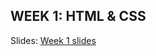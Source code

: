 ## WEEK 1: HTML & CSS

Slides: [Week 1 slides](https://docs.google.com/presentation/d/1MkG12LOY7gb4eEy7w4spCFxOo9saAdDizqZgI_hS8Ak/edit?usp=sharing)



